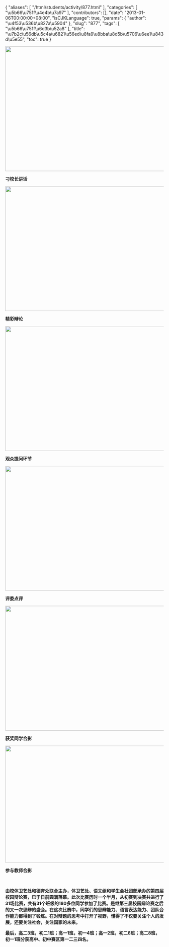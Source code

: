 {
    "aliases": [
        "/html/students/activity/877.html"
    ],
    "categories": [
        "\u5b66\u751f\u4e4b\u7a97"
    ],
    "contributors": [],
    "date": "2013-01-06T00:00:00+08:00",
    "isCJKLanguage": true,
    "params": {
        "author": "\u4f53\u536b\u827a\u5904"
    },
    "slug": "877",
    "tags": [
        "\u5b66\u751f\u6d3b\u52a8"
    ],
    "title": "\u7b2c\u56db\u5c4a\u6821\u56ed\u8fa9\u8bba\u8d5b\u5706\u6ee1\u843d\u5e55",
    "toc": true
}

**<img
    src="https://cdn.tfls.online/mirror/full/324d8f99376432df385f1f83ec6aa2ffcc570015.jpg"
    style="display:block;margin-left:auto;margin-right:auto;"
    decoding="async"
    fetchpriority="auto"
    loading="lazy"
    height="397"
    width="600"
/>**




**刁校长讲话**




**<img
    src="https://cdn.tfls.online/mirror/full/ac64532032700abe1213f6c56fabab0b0566277e.jpg"
    style="display:block;margin-left:auto;margin-right:auto;"
    decoding="async"
    fetchpriority="auto"
    loading="lazy"
    height="397"
    width="600"
/>**




**精彩辩论**




**<img
    src="https://cdn.tfls.online/mirror/full/74a44e8d63b82a13215bc3f4aeeacfd0d464c991.jpg"
    style="display:block;margin-left:auto;margin-right:auto;"
    decoding="async"
    fetchpriority="auto"
    loading="lazy"
    height="397"
    width="600"
/>**




**观众提问环节**




**<img
    src="https://cdn.tfls.online/mirror/full/edaffb51a8d578b0062142c67410bb10d9b20af7.jpg"
    style="display:block;margin-left:auto;margin-right:auto;"
    decoding="async"
    fetchpriority="auto"
    loading="lazy"
    height="397"
    width="600"
/>**




**评委点评**




**<img
    src="https://cdn.tfls.online/mirror/full/58823974f668fc310148c5e17071b5745cdeac6e.jpg"
    style="display:block;margin-left:auto;margin-right:auto;"
    decoding="async"
    fetchpriority="auto"
    loading="lazy"
    height="397"
    width="600"
/>**




**获奖同学合影**




**<img
    src="https://cdn.tfls.online/mirror/full/fc1aeff0e0b57e23932c14e9e3cd2e00acbd83ee.jpg"
    style="display:block;margin-left:auto;margin-right:auto;"
    decoding="async"
    fetchpriority="auto"
    loading="lazy"
    height="372"
    width="600"
/>**




**参与教师合影**




  




**由校体卫艺处和德育处联合主办，体卫艺处、语文组和学生会社团部承办的第四届校园辩论赛，已于日前圆满落幕。此次比赛历时一个半月，从初赛到决赛共进行了31场比赛，共有31个班级的180多位同学参加了比赛。是继第三届校园辩论赛之后的又一次思辨的盛会。在这次比赛中，同学们的思辨能力、语言表达能力、团队合作能力都得到了锻炼。在对辩题的思考中打开了视野，懂得了不仅要关注个人的发展，还要关注社会，关注国家的未来。**




**最后，高二3班，初二1班；高一1班，初一4班；高一2班，初二6班；高二8班，初一1班分获高中、初中赛区第一二三四名。**


